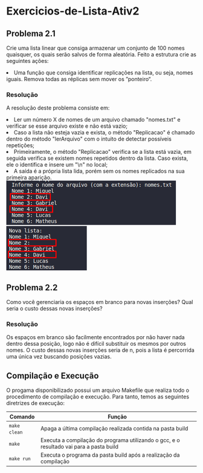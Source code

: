 # Exercicios-de-Lista-Ativ2

<h2>Problema 2.1</h2>

Crie uma lista linear que consiga armazenar um conjunto de 100 nomes quaisquer, os quais serão salvos de forma aleatória. Feito a estrutura crie as seguintes ações:
<li>Uma função que consiga identificar replicações na lista, ou seja, nomes iguais. Remova todas as réplicas sem mover os ”ponteiro“.

<h3>Resolução</h3>

A resolução deste problema consiste em:
<li>Ler um número X de nomes de um arquivo chamado "nomes.txt" e verificar se esse arquivo existe e não está vazio;</li>
<li>Caso a lista não esteja vazia e exista, o método "Replicacao" é chamado dentro do método "lerArquivo" com o intuito de detectar possíveis repetições;</li>
<li>Primeiramente, o método "Replicacao" verifica se a lista está vazia, em seguida verifica se existem nomes repetidos dentro da lista. Caso exista, ele o identifica e insere um "\n" no local;</li>
<li>A saída é a própria lista lida, porém sem os nomes replicados na sua primeira aparição.</li>

<img src="Screenshot_1.png">
<img src="Screenshot_2.png">

<h2>Problema 2.2</h2>

Como você gerenciaria os espaços em branco para novas inserções? Qual seria o custo dessas novas inserções?

<h3>Resolução</h3>

Os espaços em branco são facilmente encontrados por não haver nada dentro dessa posição, logo não é difícil substituir os mesmos por outros nomes. O custo dessas novas inserções seria de n, pois a lista é percorrida uma única vez buscando posições vazias.

<h2>Compilação e Execução</h2>

O progama disponibilizado possui um arquivo Makefile que realiza todo o procedimento de compilação e execução. Para tanto, temos as seguintes diretrizes de execução:


| Comando                |  Função                                                                                           |                     
| -----------------------| ------------------------------------------------------------------------------------------------- |
|  `make clean`          | Apaga a última compilação realizada contida na pasta build                                        |
|  `make`                | Executa a compilação do programa utilizando o gcc, e o resultado vai para a pasta build           |
|  `make run`            | Executa o programa da pasta build após a realização da compilação                                 |
